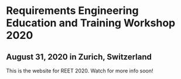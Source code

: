 # Requirements Engineering Education and Training Workshop 2020
## August 31, 2020 in Zurich, Switzerland

This is the website for REET 2020. Watch for more info soon!

